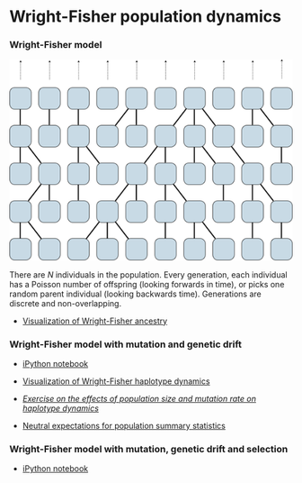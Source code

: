 # Wright-Fisher population dynamics

### Wright-Fisher model

![](images/wright_fisher.png)

There are *N* individuals in the population. Every generation, each individual has a Poisson number of offspring (looking forwards in time), or picks one random parent individual (looking backwards time). Generations are discrete and non-overlapping.

 * [Visualization of Wright-Fisher ancestry](http://bedford.io/projects/ancestry/)

### Wright-Fisher model with mutation and genetic drift

 * [iPython notebook](https://github.com/trvrb/sismid/blob/master/wright-fisher/mutation-drift.ipynb)

 * [Visualization of Wright-Fisher haplotype dynamics](http://bedford.io/projects/haplotypes/)

 * [*Exercise on the effects of population size and mutation rate on haplotype dynamics*](mutation-drift-exercise.md)

 * [Neutral expectations for population summary statistics](summary-statistics.md)

### Wright-Fisher model with mutation, genetic drift and selection

 * [iPython notebook](https://github.com/trvrb/sismid/blob/master/wright-fisher/mutation-drift-selection.ipynb)
